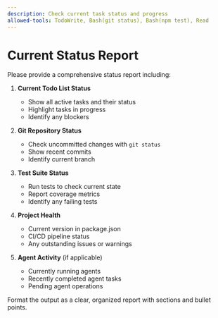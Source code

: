 ```yaml
---
description: Check current task status and progress
allowed-tools: TodoWrite, Bash(git status), Bash(npm test), Read
---
```


# Current Status Report

Please provide a comprehensive status report including:

1. **Current Todo List Status**
   - Show all active tasks and their status
   - Highlight tasks in progress
   - Identify any blockers

2. **Git Repository Status**
   - Check uncommitted changes with `git status`
   - Show recent commits
   - Identify current branch

3. **Test Suite Status**
   - Run tests to check current state
   - Report coverage metrics
   - Identify any failing tests

4. **Project Health**
   - Current version in package.json
   - CI/CD pipeline status
   - Any outstanding issues or warnings

5. **Agent Activity** (if applicable)
   - Currently running agents
   - Recently completed agent tasks
   - Pending agent operations

Format the output as a clear, organized report with sections and bullet points.
